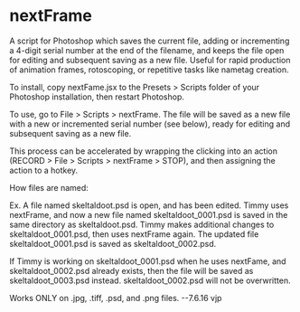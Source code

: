 # nextFrame
A script for Photoshop which saves the current file, adding or incrementing a 4-digit serial number at the end of the filename, and keeps the file open for editing and subsequent saving as a new file. Useful for rapid production of animation frames, rotoscoping, or repetitive tasks like nametag creation.

To install, copy nextFame.jsx to the Presets > Scripts folder of your Photoshop installation, then restart Photoshop.

To use, go to File > Scripts > nextFrame. The file will be saved as a new file with a new or incremented serial number (see below), ready for editing and subsequent saving as a new file.

This process can be accelerated by wrapping the clicking into an action (RECORD > File > Scripts > nextFrame > STOP), and then assigning the action to a hotkey.

How files are named:

Ex. A file named skeltaldoot.psd is open, and has been edited. Timmy uses nextFrame, and now a new file named skeltaldoot_0001.psd is saved in the same directory as skeltaldoot.psd. Timmy makes additional changes to skeltaldoot_0001.psd, then uses nextFrame again. The updated file skeltaldoot_0001.psd is saved as skeltaldoot_0002.psd.

If Timmy is working on skeltaldoot_0001.psd when he uses nextFame, and skeltaldoot_0002.psd already exists, then the file will be saved as skeltaldoot_0003.psd instead. skeltaldoot_0002.psd will not be overwritten.

Works ONLY on .jpg, .tiff, .psd, and .png files.
--7.6.16 vjp
